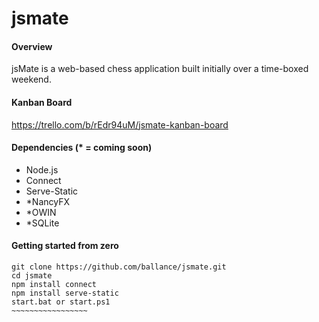 # jsmate

#### Overview
jsMate is a web-based chess application built initially over a time-boxed weekend.

#### Kanban Board
https://trello.com/b/rEdr94uM/jsmate-kanban-board

#### Dependencies (* = coming soon)
 - Node.js
 - Connect
 - Serve-Static
 - *NancyFX
 - *OWIN
 - *SQLite

#### Getting started from zero

~~~~~~~~~~~~~~~~~~~
git clone https://github.com/ballance/jsmate.git
cd jsmate
npm install connect
npm install serve-static
start.bat or start.ps1
~~~~~~~~~~~~~~~~~
